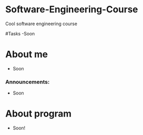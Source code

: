 # Software-Engineering-Course
Cool software engineering course

#Tasks
-Soon

# About me
- Soon

### Announcements:
- Soon

# About program
- Soon!
